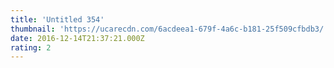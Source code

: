 ```yaml
---
title: 'Untitled 354'
thumbnail: 'https://ucarecdn.com/6acdeea1-679f-4a6c-b181-25f509cfbdb3/'
date: 2016-12-14T21:37:21.000Z
rating: 2
---
```

